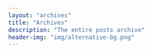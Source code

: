 ```yaml
---
layout: "archives"
title: "Archives"
description: "The entire posts archive"
header-img: "img/alternative-bg.png"
---
```

